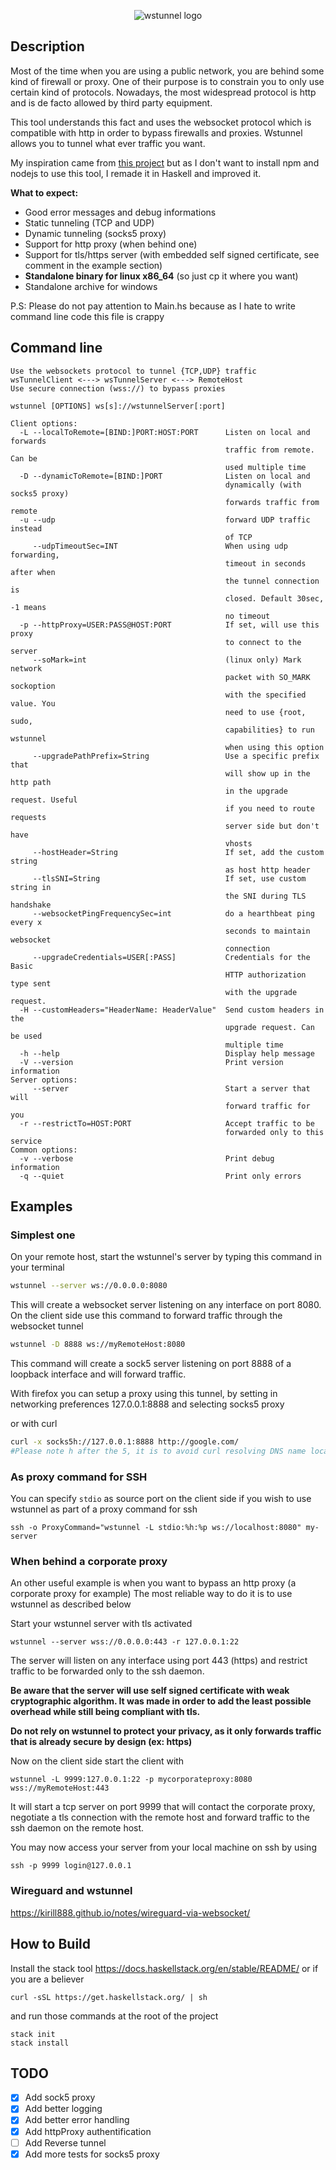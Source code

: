 
<p align="center">
  <img src="https://github.com/erebe/wstunnel/raw/master/logo_wstunnel.png" alt="wstunnel logo"/>
</p>

## Description

Most of the time when you are using a public network, you are behind some kind of firewall or proxy. One of their purpose is to constrain you to only use certain kind of protocols. Nowadays, the most widespread protocol is http and is de facto allowed by third party equipment.

This tool understands this fact and uses the websocket protocol which is compatible with http in order to bypass firewalls and proxies. Wstunnel allows you to tunnel what ever traffic you want.

My inspiration came from [this project](https://www.npmjs.com/package/wstunnel) but as I don't want to install npm and nodejs to use this tool, I remade it in Haskell and improved it. 

**What to expect:**

* Good error messages and debug informations
* Static tunneling (TCP and UDP)
* Dynamic tunneling (socks5 proxy)
* Support for http proxy (when behind one)
* Support for tls/https server (with embedded self signed certificate, see comment in the example section)
* **Standalone binary for linux x86_64** (so just cp it where you want)
* Standalone archive for windows

P.S: Please do not pay attention to Main.hs because as I hate to write command line code this file is crappy

## Command line

```
Use the websockets protocol to tunnel {TCP,UDP} traffic
wsTunnelClient <---> wsTunnelServer <---> RemoteHost
Use secure connection (wss://) to bypass proxies

wstunnel [OPTIONS] ws[s]://wstunnelServer[:port]

Client options:
  -L --localToRemote=[BIND:]PORT:HOST:PORT      Listen on local and forwards
                                                traffic from remote. Can be
                                                used multiple time
  -D --dynamicToRemote=[BIND:]PORT              Listen on local and
                                                dynamically (with socks5 proxy)
                                                forwards traffic from remote
  -u --udp                                      forward UDP traffic instead
                                                of TCP
     --udpTimeoutSec=INT                        When using udp forwarding,
                                                timeout in seconds after when
                                                the tunnel connection is
                                                closed. Default 30sec, -1 means
                                                no timeout
  -p --httpProxy=USER:PASS@HOST:PORT            If set, will use this proxy
                                                to connect to the server
     --soMark=int                               (linux only) Mark network
                                                packet with SO_MARK sockoption
                                                with the specified value. You
                                                need to use {root, sudo,
                                                capabilities} to run wstunnel
                                                when using this option
     --upgradePathPrefix=String                 Use a specific prefix that
                                                will show up in the http path
                                                in the upgrade request. Useful
                                                if you need to route requests
                                                server side but don't have
                                                vhosts
     --hostHeader=String                        If set, add the custom string
                                                as host http header
     --tlsSNI=String                            If set, use custom string in
                                                the SNI during TLS handshake
     --websocketPingFrequencySec=int            do a hearthbeat ping every x
                                                seconds to maintain websocket
                                                connection
     --upgradeCredentials=USER[:PASS]           Credentials for the Basic
                                                HTTP authorization type sent
                                                with the upgrade request.
  -H --customHeaders="HeaderName: HeaderValue"  Send custom headers in the
                                                upgrade request. Can be used
                                                multiple time
  -h --help                                     Display help message
  -V --version                                  Print version information
Server options:
     --server                                   Start a server that will
                                                forward traffic for you
  -r --restrictTo=HOST:PORT                     Accept traffic to be
                                                forwarded only to this service
Common options:
  -v --verbose                                  Print debug information
  -q --quiet                                    Print only errors
```

## Examples
### Simplest one
On your remote host, start the wstunnel's server by typing this command in your terminal
```bash
wstunnel --server ws://0.0.0.0:8080
```
This will create a websocket server listening on any interface on port 8080.
On the client side use this command to forward traffic through the websocket tunnel
```bash
wstunnel -D 8888 ws://myRemoteHost:8080
```
This command will create a sock5 server listening on port 8888 of a loopback interface and will forward traffic.

With firefox you can setup a proxy using this tunnel, by setting in networking preferences 127.0.0.1:8888 and selecting socks5 proxy

or with curl

```bash
curl -x socks5h://127.0.0.1:8888 http://google.com/
#Please note h after the 5, it is to avoid curl resolving DNS name locally
```

### As proxy command for SSH
You can specify `stdio` as source port on the client side if you wish to use wstunnel as part of a proxy command for ssh
```
ssh -o ProxyCommand="wstunnel -L stdio:%h:%p ws://localhost:8080" my-server
```

### When behind a corporate proxy
An other useful example is when you want to bypass an http proxy (a corporate proxy for example)
The most reliable way to do it is to use wstunnel as described below

Start your wstunnel server with tls activated
```
wstunnel --server wss://0.0.0.0:443 -r 127.0.0.1:22
```
The server will listen on any interface using port 443 (https) and restrict traffic to be forwarded only to the ssh daemon.

**Be aware that the server will use self signed certificate with weak cryptographic algorithm.
It was made in order to add the least possible overhead while still being compliant with tls.**

**Do not rely on wstunnel to protect your privacy, as it only forwards traffic that is already secure by design (ex: https)**

Now on the client side start the client with
```
wstunnel -L 9999:127.0.0.1:22 -p mycorporateproxy:8080 wss://myRemoteHost:443
```
It will start a tcp server on port 9999 that will contact the corporate proxy, negotiate a tls connection with the remote host and forward traffic to the ssh daemon on the remote host.

You may now access your server from your local machine on ssh by using
```
ssh -p 9999 login@127.0.0.1
```

### Wireguard and wstunnel
https://kirill888.github.io/notes/wireguard-via-websocket/


## How to Build
Install the stack tool https://docs.haskellstack.org/en/stable/README/ or if you are a believer
```
curl -sSL https://get.haskellstack.org/ | sh
``` 
and run those commands at the root of the project
```
stack init
stack install
```

## TODO
- [x] Add sock5 proxy
- [x] Add better logging
- [x] Add better error handling
- [x] Add httpProxy authentification
- [ ] Add Reverse tunnel
- [x] Add more tests for socks5 proxy
